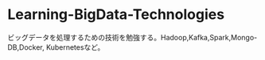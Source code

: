 # Learning-BigData-Technologies
ビッグデータを処理するための技術を勉強する。Hadoop,Kafka,Spark,Mongo-DB,Docker, Kubernetesなど。
